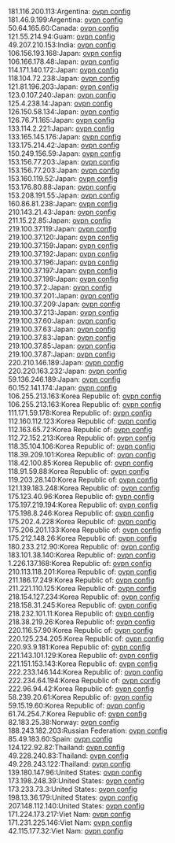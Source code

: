 181.116.200.113:Argentina: [ovpn config](vpn/181_116_200_113.ovpn)  
181.46.9.199:Argentina: [ovpn config](vpn/181_46_9_199.ovpn)  
50.64.165.60:Canada: [ovpn config](vpn/50_64_165_60.ovpn)  
121.55.214.94:Guam: [ovpn config](vpn/121_55_214_94.ovpn)  
49.207.210.153:India: [ovpn config](vpn/49_207_210_153.ovpn)  
106.156.193.168:Japan: [ovpn config](vpn/106_156_193_168.ovpn)  
106.166.178.48:Japan: [ovpn config](vpn/106_166_178_48.ovpn)  
114.171.140.172:Japan: [ovpn config](vpn/114_171_140_172.ovpn)  
118.104.72.238:Japan: [ovpn config](vpn/118_104_72_238.ovpn)  
121.81.196.203:Japan: [ovpn config](vpn/121_81_196_203.ovpn)  
123.0.107.240:Japan: [ovpn config](vpn/123_0_107_240.ovpn)  
125.4.238.14:Japan: [ovpn config](vpn/125_4_238_14.ovpn)  
126.150.58.134:Japan: [ovpn config](vpn/126_150_58_134.ovpn)  
126.76.71.165:Japan: [ovpn config](vpn/126_76_71_165.ovpn)  
133.114.2.221:Japan: [ovpn config](vpn/133_114_2_221.ovpn)  
133.165.145.176:Japan: [ovpn config](vpn/133_165_145_176.ovpn)  
133.175.214.42:Japan: [ovpn config](vpn/133_175_214_42.ovpn)  
150.249.156.59:Japan: [ovpn config](vpn/150_249_156_59.ovpn)  
153.156.77.203:Japan: [ovpn config](vpn/153_156_77_203.ovpn)  
153.156.77.203:Japan: [ovpn config](vpn/153_156_77_203.ovpn)  
153.160.119.52:Japan: [ovpn config](vpn/153_160_119_52.ovpn)  
153.176.80.88:Japan: [ovpn config](vpn/153_176_80_88.ovpn)  
153.208.191.55:Japan: [ovpn config](vpn/153_208_191_55.ovpn)  
160.86.81.238:Japan: [ovpn config](vpn/160_86_81_238.ovpn)  
210.143.21.43:Japan: [ovpn config](vpn/210_143_21_43.ovpn)  
211.15.22.85:Japan: [ovpn config](vpn/211_15_22_85.ovpn)  
219.100.37.119:Japan: [ovpn config](vpn/219_100_37_119.ovpn)  
219.100.37.120:Japan: [ovpn config](vpn/219_100_37_120.ovpn)  
219.100.37.159:Japan: [ovpn config](vpn/219_100_37_159.ovpn)  
219.100.37.192:Japan: [ovpn config](vpn/219_100_37_192.ovpn)  
219.100.37.196:Japan: [ovpn config](vpn/219_100_37_196.ovpn)  
219.100.37.197:Japan: [ovpn config](vpn/219_100_37_197.ovpn)  
219.100.37.199:Japan: [ovpn config](vpn/219_100_37_199.ovpn)  
219.100.37.2:Japan: [ovpn config](vpn/219_100_37_2.ovpn)  
219.100.37.201:Japan: [ovpn config](vpn/219_100_37_201.ovpn)  
219.100.37.209:Japan: [ovpn config](vpn/219_100_37_209.ovpn)  
219.100.37.213:Japan: [ovpn config](vpn/219_100_37_213.ovpn)  
219.100.37.60:Japan: [ovpn config](vpn/219_100_37_60.ovpn)  
219.100.37.63:Japan: [ovpn config](vpn/219_100_37_63.ovpn)  
219.100.37.83:Japan: [ovpn config](vpn/219_100_37_83.ovpn)  
219.100.37.85:Japan: [ovpn config](vpn/219_100_37_85.ovpn)  
219.100.37.87:Japan: [ovpn config](vpn/219_100_37_87.ovpn)  
220.210.146.189:Japan: [ovpn config](vpn/220_210_146_189.ovpn)  
220.220.163.232:Japan: [ovpn config](vpn/220_220_163_232.ovpn)  
59.136.246.189:Japan: [ovpn config](vpn/59_136_246_189.ovpn)  
60.152.141.174:Japan: [ovpn config](vpn/60_152_141_174.ovpn)  
106.255.213.163:Korea Republic of: [ovpn config](vpn/106_255_213_163.ovpn)  
106.255.213.163:Korea Republic of: [ovpn config](vpn/106_255_213_163.ovpn)  
111.171.59.178:Korea Republic of: [ovpn config](vpn/111_171_59_178.ovpn)  
112.160.112.123:Korea Republic of: [ovpn config](vpn/112_160_112_123.ovpn)  
112.163.65.72:Korea Republic of: [ovpn config](vpn/112_163_65_72.ovpn)  
112.72.152.213:Korea Republic of: [ovpn config](vpn/112_72_152_213.ovpn)  
118.35.104.106:Korea Republic of: [ovpn config](vpn/118_35_104_106.ovpn)  
118.39.209.101:Korea Republic of: [ovpn config](vpn/118_39_209_101.ovpn)  
118.42.100.85:Korea Republic of: [ovpn config](vpn/118_42_100_85.ovpn)  
118.91.59.88:Korea Republic of: [ovpn config](vpn/118_91_59_88.ovpn)  
119.203.28.140:Korea Republic of: [ovpn config](vpn/119_203_28_140.ovpn)  
121.139.183.248:Korea Republic of: [ovpn config](vpn/121_139_183_248.ovpn)  
175.123.40.96:Korea Republic of: [ovpn config](vpn/175_123_40_96.ovpn)  
175.197.219.194:Korea Republic of: [ovpn config](vpn/175_197_219_194.ovpn)  
175.198.8.246:Korea Republic of: [ovpn config](vpn/175_198_8_246.ovpn)  
175.202.4.228:Korea Republic of: [ovpn config](vpn/175_202_4_228.ovpn)  
175.206.201.133:Korea Republic of: [ovpn config](vpn/175_206_201_133.ovpn)  
175.212.148.26:Korea Republic of: [ovpn config](vpn/175_212_148_26.ovpn)  
180.233.212.90:Korea Republic of: [ovpn config](vpn/180_233_212_90.ovpn)  
183.101.38.140:Korea Republic of: [ovpn config](vpn/183_101_38_140.ovpn)  
1.226.137.168:Korea Republic of: [ovpn config](vpn/1_226_137_168.ovpn)  
210.113.118.201:Korea Republic of: [ovpn config](vpn/210_113_118_201.ovpn)  
211.186.17.249:Korea Republic of: [ovpn config](vpn/211_186_17_249.ovpn)  
211.221.110.125:Korea Republic of: [ovpn config](vpn/211_221_110_125.ovpn)  
218.154.127.234:Korea Republic of: [ovpn config](vpn/218_154_127_234.ovpn)  
218.158.31.245:Korea Republic of: [ovpn config](vpn/218_158_31_245.ovpn)  
218.232.101.11:Korea Republic of: [ovpn config](vpn/218_232_101_11.ovpn)  
218.38.219.26:Korea Republic of: [ovpn config](vpn/218_38_219_26.ovpn)  
220.116.57.90:Korea Republic of: [ovpn config](vpn/220_116_57_90.ovpn)  
220.125.234.205:Korea Republic of: [ovpn config](vpn/220_125_234_205.ovpn)  
220.93.9.181:Korea Republic of: [ovpn config](vpn/220_93_9_181.ovpn)  
221.143.101.129:Korea Republic of: [ovpn config](vpn/221_143_101_129.ovpn)  
221.151.153.143:Korea Republic of: [ovpn config](vpn/221_151_153_143.ovpn)  
222.233.146.144:Korea Republic of: [ovpn config](vpn/222_233_146_144.ovpn)  
222.234.64.194:Korea Republic of: [ovpn config](vpn/222_234_64_194.ovpn)  
222.96.94.42:Korea Republic of: [ovpn config](vpn/222_96_94_42.ovpn)  
58.239.20.61:Korea Republic of: [ovpn config](vpn/58_239_20_61.ovpn)  
59.15.19.60:Korea Republic of: [ovpn config](vpn/59_15_19_60.ovpn)  
61.74.254.7:Korea Republic of: [ovpn config](vpn/61_74_254_7.ovpn)  
82.183.25.38:Norway: [ovpn config](vpn/82_183_25_38.ovpn)  
188.243.182.203:Russian Federation: [ovpn config](vpn/188_243_182_203.ovpn)  
85.49.183.60:Spain: [ovpn config](vpn/85_49_183_60.ovpn)  
124.122.92.82:Thailand: [ovpn config](vpn/124_122_92_82.ovpn)  
49.228.240.83:Thailand: [ovpn config](vpn/49_228_240_83.ovpn)  
49.228.243.122:Thailand: [ovpn config](vpn/49_228_243_122.ovpn)  
139.180.147.96:United States: [ovpn config](vpn/139_180_147_96.ovpn)  
173.198.248.39:United States: [ovpn config](vpn/173_198_248_39.ovpn)  
173.233.73.3:United States: [ovpn config](vpn/173_233_73_3.ovpn)  
198.13.36.179:United States: [ovpn config](vpn/198_13_36_179.ovpn)  
207.148.112.140:United States: [ovpn config](vpn/207_148_112_140.ovpn)  
171.224.173.217:Viet Nam: [ovpn config](vpn/171_224_173_217.ovpn)  
171.231.225.146:Viet Nam: [ovpn config](vpn/171_231_225_146.ovpn)  
42.115.177.32:Viet Nam: [ovpn config](vpn/42_115_177_32.ovpn)  
